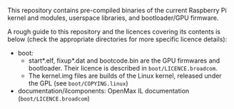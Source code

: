 This repository contains pre-compiled binaries of the current Raspberry Pi 
kernel and modules, userspace libraries, and bootloader/GPU firmware.

A rough guide to this repository and the licences covering its contents is 
below (check the appropriate directories for more specific licence details):

* boot:
    * start*.elf, fixup*.dat and bootcode.bin are the GPU firmwares and
    bootloader. Their licence is described in `boot/LICENCE.broadcom`.
    * The kernel.img files are builds of the Linux kernel, released under the GPL
    (see `boot/COPYING.linux`)
* documentation/ilcomponents: OpenMax IL documentation (`boot/LICENCE.broadcom`)
